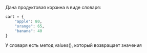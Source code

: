 Дана продуктовая корзина в виде словаря:
```python
cart = {
    "apple": 80, 
    "orange": 65, 
    "banana": 40
}
```

<div class="hint">
  У словаря есть метод values(), который возвращает значения
</div>

